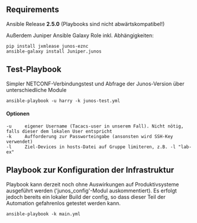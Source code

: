## Requirements

Ansible Release **2.5.0** (Playbooks sind nicht abwärtskompatibel!)

Außerdem Juniper Ansible Galaxy Role inkl. Abhängigkeiten:

    pip install jxmlease junos-eznc
    ansible-galaxy install Juniper.junos


## Test-Playbook

Simpler NETCONF-Verbindungstest und Abfrage der Junos-Version über unterschiedliche Module

    ansible-playbook -u harry -k junos-test.yml

#### Optionen

    -u     eigener Username (Tacacs-user in unserem Fall). Nicht nötig, falls dieser dem lokalen User entspricht
    -k     Aufforderung zur Passworteingabe (ansonsten wird SSH-Key verwendet)
    -l     Ziel-Devices in hosts-Datei auf Gruppe limiteren, z.B. -l "lab-ex"


## Playbook zur Konfiguration der Infrastruktur

Playbook kann derzeit noch ohne Auswirkungen auf Produktivsysteme ausgeführt werden ('junos_config'-Modul auskommentiert). Es erfolgt jedoch bereits ein lokaler Build der config, so dass dieser Teil der Automation gefahrenlos getestet werden kann.

    ansible-playbook -k main.yml

